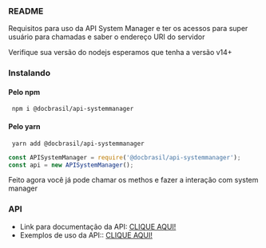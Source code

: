 ### README
<p>Requisitos para uso da API System Manager e ter os acessos para super usuário para chamadas e saber o endereço URI do servidor</p>
<p>Verifique sua versão do nodejs esperamos que tenha a versão v14+ </p>

### Instalando

#### Pelo npm
```
 npm i @docbrasil/api-systemmanager
```

#### Pelo yarn
```
 yarn add @docbrasil/api-systemmanager
```

```javascript
const APISystemManager = require('@docbrasil/api-systemmanager');
const api = new APISystemManager();
```
<p>Feito agora você já pode chamar os methos e fazer a interação com system manager</p>

### API
* Link para documentação da API: [CLIQUE AQUI!](https://github.com/cloudbrasil/api-systemmanager/blob/develop/doc/api.md)
* Exemplos de uso da API:: [CLIQUE AQUI!](https://github.com/cloudbrasil/api-systemmanager/wiki)
